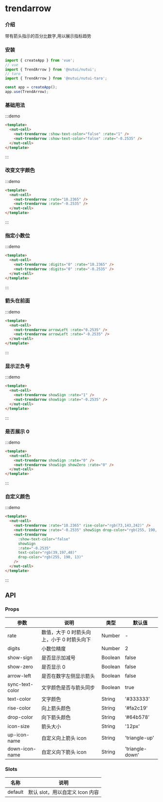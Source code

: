 # trendarrow

### 介绍

带有箭头指示的百分比数字,用以展示指标趋势

### 安装

```javascript
import { createApp } from 'vue';
// vue
import { TrendArrow } from '@nutui/nutui';
// taro
import { TrendArrow } from '@nutui/nutui-taro';

const app = createApp();
app.use(TrendArrow);
```

### 基础用法

:::demo

```html
<template>
  <nut-cell>
    <nut-trendarrow :show-text-color="false" :rate="1" />
    <nut-trendarrow :show-text-color="false" :rate="-0.2535" />
  </nut-cell>
</template>
```

:::

### 改变文字颜色

:::demo

```html
<template>
  <nut-cell>
    <nut-trendarrow :rate="10.2365" />
    <nut-trendarrow :rate="-0.2535" />
  </nut-cell>
</template>
```

:::

### 指定小数位

:::demo

```html
<template>
  <nut-cell>
    <nut-trendarrow :digits="0" :rate="10.2365" />
    <nut-trendarrow :digits="0" :rate="-0.2535" />
  </nut-cell>
</template>
```

:::

### 箭头在前面

:::demo

```html
<template>
  <nut-cell>
    <nut-trendarrow arrowLeft :rate="0.2535" />
    <nut-trendarrow arrowLeft :rate="-0.2535" />
  </nut-cell>
</template>
```

:::

### 显示正负号

:::demo

```html
<template>
  <nut-cell>
    <nut-trendarrow showSign :rate="1" />
    <nut-trendarrow showSign :rate="-0.2535" />
  </nut-cell>
</template>
```

:::

### 是否展示 0

:::demo

```html
<template>
  <nut-cell>
    <nut-trendarrow showSign :rate="0" />
    <nut-trendarrow showSign showZero :rate="0" />
  </nut-cell>
</template>
```

:::

### 自定义颜色

:::demo

```html
<template>
  <nut-cell>
    <nut-trendarrow :rate="10.2365" rise-color="rgb(73,143,242)" />
    <nut-trendarrow :rate="-0.2535" showSign drop-color="rgb(255, 190, 13)" />
    <nut-trendarrow
      :show-text-color="false"
      showSign
      :rate="-0.2535"
      text-color="rgb(39,197,48)"
      drop-color="rgb(255, 190, 13)"
    />
  </nut-cell>
</template>
```

:::

## API

### Props

| 参数            | 说明                                       | 类型    | 默认值          |
| --------------- | ------------------------------------------ | ------- | --------------- |
| rate            | 数值，大于 0 时箭头向上，小于 0 时箭头向下 | Number  | -               |
| digits          | 小数位精度                                 | Number  | 2               |
| show-sign       | 是否显示加减号                             | Boolean | false           |
| show-zero       | 是否显示 0                                 | Boolean | false           |
| arrow-left      | 是否在数字左侧显示箭头                     | Boolean | false           |
| sync-text-color | 文字颜色是否与箭头同步                     | Boolean | true            |
| text-color      | 文字颜色                                   | String  | '#333333'       |
| rise-color      | 向上箭头颜色                               | String  | '#fa2c19'       |
| drop-color      | 向下箭头颜色                               | String  | ‘#64b578’       |
| icon-size       | 箭头大小                                   | String  | '12px'          |
| up-icon-name    | 自定义向上箭头 icon                        | String  | 'triangle-up'   |
| down-icon-name  | 自定义向下箭头 icon                        | String  | 'triangle-down' |

### Slots

| 名称    | 说明                            |
| ------- | ------------------------------- |
| default | 默认 slot，用以自定义 Icon 内容 |

